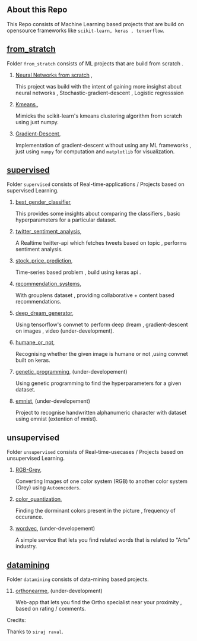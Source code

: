 ## About this Repo

This Repo consists of Machine Learning based projects that are build on opensource frameworks like `scikit-learn, keras , tensorflow`.

## [from_stratch](https://github.com/guruprasaad123/ml_for_life/tree/master/from_scratch)

Folder `from_stratch` consists of ML projects that are build from scratch .

1. [Neural Networks from scratch](https://github.com/guruprasaad123/ml_for_life/tree/master/from_scratch/NN) , 

   This project was build with the intent of gaining more insighst about neural networks , Stochastic-gradient-descent , Logistic regresssion

2. [Kmeans ](https://github.com/guruprasaad123/ml_for_life/tree/master/from_scratch/k-means),

   Mimicks the scikit-learn's kmeans clustering algorithm from scratch using just numpy.

3. [Gradient-Descent](https://github.com/guruprasaad123/ml_for_life/tree/master/from_scratch/gradient-descent),

    Implementation of gradient-descent without using any ML frameworks , just using `numpy` for computation and `matplotlib` for visualization.

## [supervised](https://github.com/guruprasaad123/ml_for_life/tree/master/supervised)

Folder `supervised` consists of Real-time-applications / Projects based on supervised Learning.

1. [best_gender_classifier](https://github.com/guruprasaad123/ml_for_life/tree/master/supervised/best_gender_classifier),

   This provides some insights about comparing the classifiers , basic hyperparameters for a particular dataset.

2. [twitter_sentiment_analysis](https://github.com/guruprasaad123/ml_for_life/tree/master/supervised/twitter_sentiment_analysis),

   A Realtime twitter-api which fetches tweets based on topic , performs sentiment analysis.

3. [stock_price_prediction](https://github.com/guruprasaad123/ml_for_life/tree/master/supervised/stock_price_prediction),

   Time-series based problem , build using keras api .

4. [recommendation_systems](https://github.com/guruprasaad123/ml_for_life/tree/master/supervised/recommendation_systems),

   With grouplens dataset , providing collaborative + content based recommendations.

5. [deep_dream_generator](https://github.com/guruprasaad123/ml_for_life/tree/master/supervised/deep_dream_generator),

   Using tensorflow's convnet to perform deep dream , gradient-descent on images , video (under-development).

6. [humane_or_not](https://github.com/guruprasaad123/ml_for_life/tree/master/supervised/humane_or_not),

   Recognising whether the given image is humane or not ,using convnet built on keras.

7. [genetic_programming](https://github.com/guruprasaad123/ml_for_life/tree/master/supervised/genetic_programming), (under-developement)

   Using genetic programming to find the hyperparameters for a given dataset.

8. [emnist](https://github.com/guruprasaad123/ml_for_life/tree/master/supervised/emnist), (under-developement)

   Project to recognise handwritten alphanumeric character with dataset using emnist (extention of mnist).

## unsupervised

Folder `unsupervised` consists of Real-time-usecases / Projects based on unsupervised Learning.

1. [RGB-Grey](https://github.com/guruprasaad123/ml_for_life/tree/master/unsupervised/RGB-Grey), 

   Converting Images of one color system (RGB) to another color system (Grey) using `Autoencoders`.

2. [color_quantization](https://github.com/guruprasaad123/ml_for_life/tree/master/unsupervised/color_quantization),

   Finding the dorminant colors present in the picture , frequency of occurance.

3. [wordvec](https://github.com/guruprasaad123/ml_for_life/tree/master/unsupervised/wordvec), (under-developement)

   A simple service that lets you find related words that is related to "Arts" industry.

## [datamining](https://github.com/guruprasaad123/ml_for_life/tree/master/datamining)

Folder `datamining` consists of data-mining based projects.

11. [orthonearme](https://github.com/guruprasaad123/ml_for_life/tree/master/datamining/orthonearme), (under-development)

    Web-app that lets you find the Ortho specialist near your proximity , based on rating / comments.

Credits:

Thanks to `siraj raval`.

